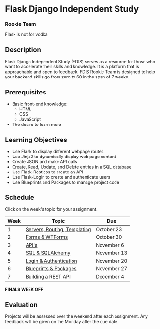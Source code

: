 # Flask Django Independent Study
### Rookie Team

Flask is not for vodka

## Description

Flask Django Independent Study (FDIS) serves as a resource for those who want to accelerate their skills and knowledge.
It is a platform that is approachable and open to feedback.
FDIS Rookie Team is designed to help your backend skills go from zero to 60 in the span of 7 weeks.

## Prerequisites

* Basic front-end knowledge:
  * HTML
  * CSS
  * JavaScript
* The desire to learn more

## Learning Objectives

* Use Flask to display different webpage routes
* Use Jinja2 to dynamically display web page content
* Create JSON and make API calls
* Create, Read, Update, and Delete entries in a SQL database
* Use Flask-Restless to create an API
* Use Flask-Login to create and authenticate users
* Use Blueprints and Packages to manage project code

## Schedule

Click on the week's topic for your assignment.

Week | Topic | Due
---- | ---- | ----
1 | [Servers, Routing, Templating](https://github.com/flask-django-independent-study/rookie/blob/master/Assignments/Week-1-Halloween-Party.md) | October 23
2 | [Forms & WTForms](https://github.com/flask-django-independent-study/rookie/blob/master/Assignments/Week-2-Forms-WTForms.md) | October 30
3 | [API's](https://github.com/flask-django-independent-study/rookie/blob/master/Assignments/Week-3-APIs.md) | November 6
4 | [SQL & SQLAlchemy](https://github.com/flask-django-independent-study/rookie/blob/master/Assignments/Week-4-SQL-SQLAlchemy.md) | November 13
5 | [Login & Authentication](https://github.com/flask-django-independent-study/rookie/blob/master/Assignments/Week-5-Authentication.md) | November 20
6 | [Blueprints & Packages](https://github.com/flask-django-independent-study/rookie/blob/master/Assignments/Week-6-Blueprints-Packages.md) | November 27
7 | Building a REST API | December 4

#### FINALS WEEK OFF

## Evaluation

Projects will be assessed over the weekend after each assignment.
Any feedback will be given on the Monday after the due date.
